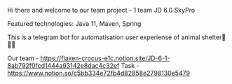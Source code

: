 Hi there and welcome to our team project - 1 team JD 6.0 SkyPro

Featured technologies: Java 11, Maven, Spring

This is a telegram bot for automatisation user experiense of animal shelter🐶🐶🐶

Our team - https://flaxen-crocus-e1c.notion.site/JD-6-1-8ab792f0fcd1444a93142e8dac4c32ef
Task - https://www.notion.so/c5bb334e72fb4d82858e2798130e5479
